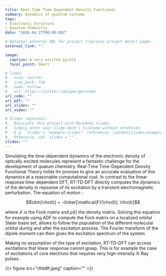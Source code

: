 ```yaml
---
title: Real-Time Time Dependent Density Functional
summary: Dynamics of quantum systems
tags:
- Electronic Structure
- Quantum Chemistry
date: "2016-04-27T00:00:00Z"

# Optional external URL for project (replaces project detail page).
external_link: ""

image:
  caption: A very excited pyrole
  focal_point: Smart

# links:
# - icon: twitter
#   icon_pack: fab
#   name: Follow
#   url: https://twitter.com/georgecushen
url_code: ""
url_pdf: ""
url_slides: ""
url_video: ""

# Slides (optional).
#   Associate this project with Markdown slides.
#   Simply enter your slide deck's filename without extension.
#   E.g. `slides = "example-slides"` references `content/slides/example-slides.md`.
#   Otherwise, set `slides = ""`.
slides: ""
---
```


Simulating the time-dependent dynamics of the electronic density of optically excited molecules represent a fantastic challenge for the development of quatum chemistry. Real-Time Time-Dependent Density Functional Theory holds thr promise to give an accurate evaluation of this dynamics at a reasonable computational cost. In contrast to the linear response time-dependent DFT, RT-TD-DFT directly computes the dynamics of the density in repsonse of its excitation by a transient electromagnetic perturbation. The equation of motion :

$$\dot{\rho(t)} = -i\hbar[\mathcal{F}(\rho(t)); \rho(t)]$$

where $\mathcal{F}$ is the Fock matrix and $\rho(t)$ the density matrix. Solving this equation for example using ADF to compute the Fock matrix on a localized orbital Slater basis set, allows to follow the population of the different molecular orbital during and after the excitation process. The Fourier transform of the dipole moment can then gives the excitation spectrum of the system.

Making no assumption of the type of excitation, RT-TD-DFT can access excitations that linear response cannot grasp. This is for example the case of excitations of core electrons that requires very high-intensity X-Ray pulses.

{{< figure src="rttddft.jpeg" caption="" >}}